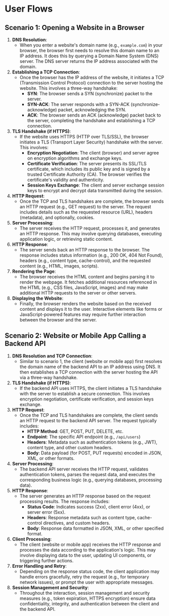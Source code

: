 # User Flows

## Scenario 1: Opening a Website in a Browser

1. **DNS Resolution**:
   * When you enter a website's domain name (e.g., `example.com`) in your browser, the browser first needs to resolve this domain name to an IP address. It does this by querying a Domain Name System (DNS) server. The DNS server returns the IP address associated with the domain.
2. **Establishing a TCP Connection**:
   * Once the browser has the IP address of the website, it initiates a TCP (Transmission Control Protocol) connection to the server hosting the website. This involves a three-way handshake:
     * **SYN**: The browser sends a SYN (synchronize) packet to the server.
     * **SYN-ACK**: The server responds with a SYN-ACK (synchronize-acknowledge) packet, acknowledging the SYN.
     * **ACK**: The browser sends an ACK (acknowledge) packet back to the server, completing the handshake and establishing a TCP connection.
3. **TLS Handshake (if HTTPS)**:
   * If the website uses HTTPS (HTTP over TLS/SSL), the browser initiates a TLS (Transport Layer Security) handshake with the server. This involves:
     * **Encryption Negotiation**: The client (browser) and server agree on encryption algorithms and exchange keys.
     * **Certificate Verification**: The server presents its SSL/TLS certificate, which includes its public key and is signed by a trusted Certificate Authority (CA). The browser verifies the certificate's validity and authenticity.
     * **Session Keys Exchange**: The client and server exchange session keys to encrypt and decrypt data transmitted during the session.
4. **HTTP Request**:
   * Once the TCP and TLS handshakes are complete, the browser sends an HTTP request (e.g., GET request) to the server. The request includes details such as the requested resource (URL), headers (metadata), and optionally, cookies.
5. **Server Processing**:
   * The server receives the HTTP request, processes it, and generates an HTTP response. This may involve querying databases, executing application logic, or retrieving static content.
6. **HTTP Response**:
   * The server sends back an HTTP response to the browser. The response includes status information (e.g., 200 OK, 404 Not Found), headers (e.g., content type, cache-control), and the requested content (e.g., HTML, images, scripts).
7. **Rendering the Page**:
   * The browser receives the HTML content and begins parsing it to render the webpage. It fetches additional resources referenced in the HTML (e.g., CSS files, JavaScript, images) and may make additional HTTP requests to the server or other servers.
8. **Displaying the Website**:
   * Finally, the browser renders the website based on the received content and displays it to the user. Interactive elements like forms or JavaScript-powered features may require further interaction between the browser and the server.

## Scenario 2: Website or Mobile App Calling a Backend API

1. **DNS Resolution and TCP Connection**:
   * Similar to scenario 1, the client (website or mobile app) first resolves the domain name of the backend API to an IP address using DNS. It then establishes a TCP connection with the server hosting the API via a three-way handshake.
2. **TLS Handshake (if HTTPS)**:
   * If the backend API uses HTTPS, the client initiates a TLS handshake with the server to establish a secure connection. This involves encryption negotiation, certificate verification, and session keys exchange.
3. **HTTP Request**:
   * Once the TCP and TLS handshakes are complete, the client sends an HTTP request to the backend API server. The request typically includes:
     * **HTTP Method**: GET, POST, PUT, DELETE, etc.
     * **Endpoint**: The specific API endpoint (e.g., `/api/users`)
     * **Headers**: Metadata such as authentication tokens (e.g., JWT), content type, and other custom headers.
     * **Body**: Data payload (for POST, PUT requests) encoded in JSON, XML, or other formats.
4. **Server Processing**:
   * The backend API server receives the HTTP request, validates authentication tokens, parses the request data, and executes the corresponding business logic (e.g., querying databases, processing data).
5. **HTTP Response**:
   * The server generates an HTTP response based on the request processing results. The response includes:
     * **Status Code**: Indicates success (2xx), client error (4xx), or server error (5xx).
     * **Headers**: Response metadata such as content type, cache-control directives, and custom headers.
     * **Body**: Response data formatted in JSON, XML, or other specified format.
6. **Client Processing**:
   * The client (website or mobile app) receives the HTTP response and processes the data according to the application's logic. This may involve displaying data to the user, updating UI components, or triggering further actions.
7. **Error Handling and Retry**:
   * Depending on the response status code, the client application may handle errors gracefully, retry the request (e.g., for temporary network issues), or prompt the user with appropriate messages.
8. **Session Management and Security**:
   * Throughout the interaction, session management and security measures (e.g., token expiration, HTTPS encryption) ensure data confidentiality, integrity, and authentication between the client and the backend API.
